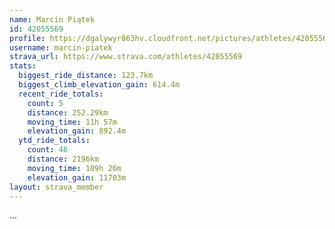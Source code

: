 ```yaml
---
name: Marcin Piątek
id: 42055569
profile: https://dgalywyr863hv.cloudfront.net/pictures/athletes/42055569/12602382/1/large.jpg
username: marcin-piatek
strava_url: https://www.strava.com/athletes/42055569
stats:
  biggest_ride_distance: 123.7km
  biggest_climb_elevation_gain: 614.4m
  recent_ride_totals:
    count: 5
    distance: 252.29km
    moving_time: 11h 57m
    elevation_gain: 892.4m
  ytd_ride_totals:
    count: 46
    distance: 2196km
    moving_time: 109h 26m
    elevation_gain: 11703m
layout: strava_member
--- 
```

...
